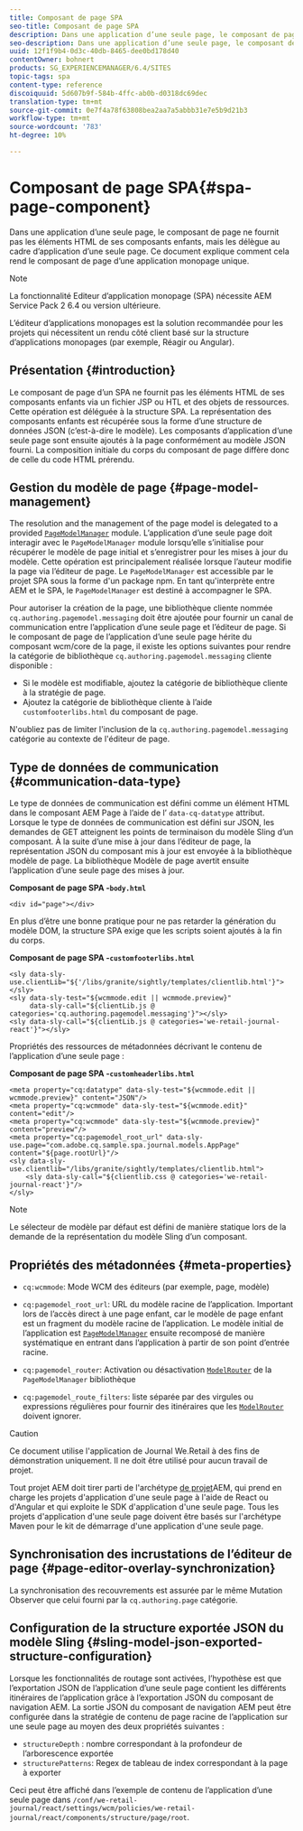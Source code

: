 ```yaml
---
title: Composant de page SPA
seo-title: Composant de page SPA
description: Dans une application d’une seule page, le composant de page ne fournit pas les éléments HTML de ses composants enfants, mais les délègue au cadre d’application d’une seule page. Ce document explique comment cela rend le composant de page d’une application monopage unique.
seo-description: Dans une application d’une seule page, le composant de page ne fournit pas les éléments HTML de ses composants enfants, mais les délègue au cadre d’application d’une seule page. Ce document explique comment cela rend le composant de page d’une application monopage unique.
uuid: 12f1f9b4-0d3c-40db-8465-dee0bd178d40
contentOwner: bohnert
products: SG_EXPERIENCEMANAGER/6.4/SITES
topic-tags: spa
content-type: reference
discoiquuid: 5d607b9f-584b-4ffc-ab0b-d0318dc69dec
translation-type: tm+mt
source-git-commit: 0e7f4a78f63808bea2aa7a5abbb31e7e5b9d21b3
workflow-type: tm+mt
source-wordcount: '783'
ht-degree: 10%

---
```



# Composant de page SPA{#spa-page-component}

Dans une application d’une seule page, le composant de page ne fournit pas les éléments HTML de ses composants enfants, mais les délègue au cadre d’application d’une seule page. Ce document explique comment cela rend le composant de page d’une application monopage unique.

>[!NOTE]
>
>La fonctionnalité Editeur d’application monopage (SPA) nécessite AEM Service Pack 2 6.4 ou version ultérieure.
>
>L’éditeur d’applications monopages est la solution recommandée pour les projets qui nécessitent un rendu côté client basé sur la structure d’applications monopages (par exemple, Réagir ou Angular).

## Présentation {#introduction}

Le composant de page d’un SPA ne fournit pas les éléments HTML de ses composants enfants via un fichier JSP ou HTL et des objets de ressources. Cette opération est déléguée à la structure SPA. La représentation des composants enfants est récupérée sous la forme d’une structure de données JSON (c’est-à-dire le modèle). Les composants d’application d’une seule page sont ensuite ajoutés à la page conformément au modèle JSON fourni. La composition initiale du corps du composant de page diffère donc de celle du code HTML prérendu.

## Gestion du modèle de page {#page-model-management}

The resolution and the management of the page model is delegated to a provided [ `PageModelManager`](/help/sites-developing/spa-blueprint.md#pagemodelmanager) module. L’application d’une seule page doit interagir avec le `PageModelManager` module lorsqu’elle s’initialise pour récupérer le modèle de page initial et s’enregistrer pour les mises à jour du modèle. Cette opération est principalement réalisée lorsque l’auteur modifie la page via l’éditeur de page. Le `PageModelManager` est accessible par le projet SPA sous la forme d&#39;un package npm. En tant qu&#39;interprète entre AEM et le SPA, le `PageModelManager` est destiné à accompagner le SPA.

Pour autoriser la création de la page, une bibliothèque cliente nommée `cq.authoring.pagemodel.messaging` doit être ajoutée pour fournir un canal de communication entre l’application d’une seule page et l’éditeur de page. Si le composant de page de l’application d’une seule page hérite du composant wcm/core de la page, il existe les options suivantes pour rendre la catégorie de bibliothèque `cq.authoring.pagemodel.messaging` cliente disponible :

* Si le modèle est modifiable, ajoutez la catégorie de bibliothèque cliente à la stratégie de page.
* Ajoutez la catégorie de bibliothèque cliente à l’aide `customfooterlibs.html` du composant de page.

N&#39;oubliez pas de limiter l&#39;inclusion de la `cq.authoring.pagemodel.messaging` catégorie au contexte de l&#39;éditeur de page.

## Type de données de communication {#communication-data-type}

Le type de données de communication est défini comme un élément HTML dans le composant AEM Page à l’aide de l’ `data-cq-datatype` attribut. Lorsque le type de données de communication est défini sur JSON, les demandes de GET atteignent les points de terminaison du modèle Sling d’un composant. À la suite d’une mise à jour dans l’éditeur de page, la représentation JSON du composant mis à jour est envoyée à la bibliothèque modèle de page. La bibliothèque Modèle de page avertit ensuite l’application d’une seule page des mises à jour.

**Composant de page SPA -`body.html`**

```
<div id="page"></div>
```

En plus d’être une bonne pratique pour ne pas retarder la génération du modèle DOM, la structure SPA exige que les scripts soient ajoutés à la fin du corps.

**Composant de page SPA -`customfooterlibs.html`**

```
<sly data-sly-use.clientLib="${'/libs/granite/sightly/templates/clientlib.html'}"></sly>
<sly data-sly-test="${wcmmode.edit || wcmmode.preview}"
     data-sly-call="${clientLib.js @ categories='cq.authoring.pagemodel.messaging'}"></sly>
<sly data-sly-call="${clientLib.js @ categories='we-retail-journal-react'}"></sly>
```

Propriétés des ressources de métadonnées décrivant le contenu de l’application d’une seule page :

**Composant de page SPA -`customheaderlibs.html`**

```
<meta property="cq:datatype" data-sly-test="${wcmmode.edit || wcmmode.preview}" content="JSON"/>
<meta property="cq:wcmmode" data-sly-test="${wcmmode.edit}" content="edit"/>
<meta property="cq:wcmmode" data-sly-test="${wcmmode.preview}" content="preview"/>
<meta property="cq:pagemodel_root_url" data-sly-use.page="com.adobe.cq.sample.spa.journal.models.AppPage" content="${page.rootUrl}"/>
<sly data-sly-use.clientlib="/libs/granite/sightly/templates/clientlib.html">
    <sly data-sly-call="${clientlib.css @ categories='we-retail-journal-react'}"/>
</sly>
```

>[!NOTE]
>
>Le sélecteur de modèle par défaut est défini de manière statique lors de la demande de la représentation du modèle Sling d’un composant.

## Propriétés des métadonnées {#meta-properties}

* `cq:wcmmode`: Mode WCM des éditeurs (par exemple, page, modèle)
* `cq:pagemodel_root_url`: URL du modèle racine de l’application. Important lors de l’accès direct à une page enfant, car le modèle de page enfant est un fragment du modèle racine de l’application. Le modèle initial de l’application est [`PageModelManager`](/help/sites-developing/spa-page-component.md) ensuite recomposé de manière systématique en entrant dans l’application à partir de son point d’entrée racine.

* `cq:pagemodel_router`: Activation ou désactivation [`ModelRouter`](/help/sites-developing/spa-routing.md) de la `PageModelManager` bibliothèque

* `cq:pagemodel_route_filters`: liste séparée par des virgules ou expressions régulières pour fournir des itinéraires que les [`ModelRouter`](/help/sites-developing/spa-routing.md) doivent ignorer.

>[!CAUTION]
>
>Ce document utilise l&#39;application de Journal We.Retail à des fins de démonstration uniquement. Il ne doit être utilisé pour aucun travail de projet.
>
>Tout projet AEM doit tirer parti de l&#39;archétype [de projet](https://docs.adobe.com/content/help/en/experience-manager-core-components/using/developing/archetype/overview.html)AEM, qui prend en charge les projets d&#39;application d&#39;une seule page à l&#39;aide de React ou d&#39;Angular et qui exploite le SDK d&#39;application d&#39;une seule page. Tous les projets d&#39;application d&#39;une seule page doivent être basés sur l&#39;archétype Maven pour le kit de démarrage d&#39;une application d&#39;une seule page.

## Synchronisation des incrustations de l’éditeur de page {#page-editor-overlay-synchronization}

La synchronisation des recouvrements est assurée par le même Mutation Observer que celui fourni par la `cq.authoring.page` catégorie.

## Configuration de la structure exportée JSON du modèle Sling {#sling-model-json-exported-structure-configuration}

Lorsque les fonctionnalités de routage sont activées, l’hypothèse est que l’exportation JSON de l’application d’une seule page contient les différents itinéraires de l’application grâce à l’exportation JSON du composant de navigation AEM. La sortie JSON du composant de navigation AEM peut être configurée dans la stratégie de contenu de page racine de l’application sur une seule page au moyen des deux propriétés suivantes :

* `structureDepth` : nombre correspondant à la profondeur de l’arborescence exportée
* `structurePatterns`: Regex de tableau de index correspondant à la page à exporter

Ceci peut être affiché dans l’exemple de contenu de l’application d’une seule page dans `/conf/we-retail-journal/react/settings/wcm/policies/we-retail-journal/react/components/structure/page/root`.